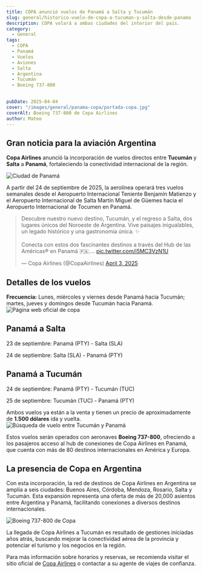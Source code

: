 ```yaml
---
title: COPA anunció vuelos de Panamá a Salta y Tucumán
slug: general/historico-vuelo-de-copa-a-tucuman-y-salta-desde-panama
description: COPA volará a ambas ciudades del interior del país.
category:
  - General
tags:
  - COPA 
  - Panamá
  - Vuelos 
  - Aviones
  - Salta
  - Argentina 
  - Tucumán
  - Boeing 737-800
  

pubDate: 2025-04-04
cover: "/images/general/panama-copa/portada-copa.jpg"
coverAlt: Boeing 737-800 de Copa Airlines
author: Mateo 
---
```


## Gran noticia para la aviación Argentina

**​Copa Airlines** anunció la incorporación de vuelos directos entre **Tucumán** y **Salta** a **Panamá**, fortaleciendo la conectividad internacional de la región. 

<img src="/images/general/panama-copa/panama-ciudad.webp" alt="Ciudad de Panamá">

A partir del 24 de septiembre de 2025, la aerolínea operará tres vuelos semanales desde el Aeropuerto Internacional Teniente Benjamín Matienzo y el Aeropuerto Internacional de Salta Martín Miguel de Güemes hacia el Aeropuerto Internacional de Tocumen en Panamá. ​

<blockquote class="twitter-tweet" data-media-max-width="560"><p lang="es" dir="ltr">Descubre nuestro nuevo destino, Tucumán, y el regreso a Salta, dos lugares únicos del Noroeste de Argentina. Vive paisajes inigualables, un legado histórico y una gastronomía única. ✨<br> <br>Conecta con estos dos fascinantes destinos a través del Hub de las Américas®️ en Panamá 🇵🇦.… <a href="https://t.co/i5MC3VzN1U">pic.twitter.com/i5MC3VzN1U</a></p>&mdash; Copa Airlines (@CopaAirlines) <a href="https://twitter.com/CopaAirlines/status/1907886665210949666?ref_src=twsrc%5Etfw">April 3, 2025</a></blockquote> <script async src="https://platform.twitter.com/widgets.js" charset="utf-8"></script>


## Detalles de los vuelos
**Frecuencia:** Lunes, miércoles y viernes desde Panamá hacia Tucumán; martes, jueves y domingos desde Tucumán hacia Panamá.​
<img src="/images/general/panama-copa/pagina-copa.png" alt="Página web oficial de copa">


## Panamá a Salta

23 de septiembre: Panamá (PTY) - Salta (SLA)​

24 de septiembre: Salta (SLA) - Panamá (PTY)​

## Panamá a Tucumán

24 de septiembre: Panamá (PTY) - Tucumán (TUC)​

25 de septiembre: Tucumán (TUC) - Panamá (PTY) ​

Ambos vuelos ya están a la venta y tienen un precio de aproximadamente de **1.500 dólares** ida y vuelta.
<img src="/images/general/panama-copa/busqueda-vuelo-tucuman.png" alt="Búsqueda de vuelo entre Tucumán y Panamá">

Estos vuelos serán operados con aeronaves **Boeing 737-800**, ofreciendo a los pasajeros acceso al hub de conexiones de Copa Airlines en Panamá, que cuenta con más de 80 destinos internacionales en América y Europa. ​

## La presencia de Copa en Argentina

Con esta incorporación, la red de destinos de Copa Airlines en Argentina se amplía a seis ciudades: Buenos Aires, Córdoba, Mendoza, Rosario, Salta y Tucumán. Esta expansión representa una oferta de más de 20,000 asientos entre Argentina y Panamá, facilitando conexiones a diversos destinos internacionales. ​

<img src="/images/general/panama-copa/737-800.png" alt="Boeing 737-800 de Copa">

La llegada de Copa Airlines a Tucumán es resultado de gestiones iniciadas años atrás, buscando mejorar la conectividad aérea de la provincia y potenciar el turismo y los negocios en la región. ​

Para más información sobre horarios y reservas, se recomienda visitar el sitio oficial de <a href="https://www.copaair.com/es-ar/" target="_blank">Copa Airlines</a> o contactar a su agente de viajes de confianza.